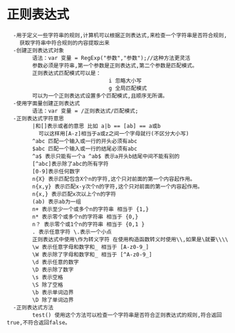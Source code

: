 # 正则表达式
      -用于定义一些字符串的规则,计算机可以根据正则表达式,来检查一个字符串是否符合规则,
        获取字符串中符合规则的内容提取出来
      -创建正则表达式对象
            语法：var 变量 = RegExp("参数","参数");//这种方法更灵活
            参数必须是字符串,第一个参数是正则表达式,第二个参数是匹配模式。
            正则表达式匹配模式可以是：
                                    i 忽略大小写
                                    g 全局匹配模式
            可以为一个正则表达式设置多个匹配模式,且顺序无所谓。
      -使用字面量创建正则表达式
            语法：var 变量 = /正则表达式/匹配模式;
      -正则表达式字符意思
            |和[]表示或者的意思 比如 a|b == [ab] == a或b 
              可以这样用[A-z]相当于a或z之间一个字母就行(不区分大小写)
            ^abc 匹配一个输入或一行的开头必须有abc
            $abc 匹配一个输入或一行的结尾必须有abc
            ^a$ 表示只能有一个a ^ab$ 表示a开头b结尾中间不能有别的 
            [^abc]表示除了abc的所有字符
            [0-9]表示任何数字
            n{X} 表示匹配包含X个n的字符,这个只对前面的第一个内容起作用。
            n{x,y} 表示匹配x-y次个n的字符,这个只对前面的第一个内容起作用。
            n{x,} 表示匹配x次以上个n的字符
            (ab) 表示ab为一组
            n+ 表示至少一个或多个n的字符串 相当于 {1,}
            n* 表示零个或多个n的字符串 相当于 {0,}
            n？ 表示零个或1个n的字符串 相当于 {0,1 }
            . 表示任意字符 \.表示一个小点
            正则表达式中使用\作为转义字符 在使用构造函数转义时使用\\,如果是\就要\\\\
            \w 表示任意字母和数字和_ 相当于 [A-z0-9_]
            \W 表示除了字母和数字和_ 相当于 [^A-z0-9_]
            \d 表示任意的数字
            \D 表示除了数字
            \s 表示空格
            \S 除了空格
            \b 表示单词边界
            \D 除了单词边界
      -正则表达式方法
            test() 使用这个方法可以检查一个字符串是否符合正则表达式的规则,符合返回true,不符合返回false。
        